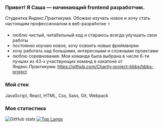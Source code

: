 ### Привет! Я Саша — начинающий frontend разработчик.

Студентка Яндекс.Практикума. Обожаю изучать новое и хочу стать настоящим профессионалом в веб-разработке :star:


- люблю чистый, читабельный код и стараюсь всегда улучшать свои работы
- постоянно изучаю новое, хочу освоить новые фреймворки
- хочу работать над большими, интересными и сложными проектами
- люблю соревнования. Моя команда была выбрана в числе 6-ти лучших из 43-х участвующих команд в хакатоне от Яндекс.Практикума: https://github.com/Charity-project-bbbs/bbbs-project

### Мой стек
JavaScript, React, HTML, Css, Sass, Git, Webpack

### Моя статистика

![GitHub stats](https://github-readme-stats.vercel.app/api?username=aleksandrabab&show_icons=true&theme=dracula) [![Top Langs](https://github-readme-stats.vercel.app/api/top-langs/?username=aleksandrabab)](https://github.com/aleksandrabab/github-readme-stats)


